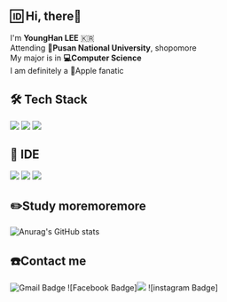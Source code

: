 🆔 Hi, there👋 
----
I'm __YoungHan LEE__ 🇰🇷  
Attending __🏫Pusan National University__, shopomore  
My major is in __💻Computer Science__  
I am definitely a 🍏Apple fanatic
   
🛠 Tech Stack  
----
<img src="https://img.shields.io/badge/c++-00599C?style=for-the-badge&logo=c%2B%2B&logoColor=white"> <img src="https://img.shields.io/badge/Java-F80000?style=for-the-badge&logo=Java&logoColor=Black"/> <img src="https://img.shields.io/badge/python-3776AB?style=for-the-badge&logo=python&logoColor=white">
   
🔧 IDE  
----
<img src="https://img.shields.io/badge/Eclipse-2C2255?style=for-the-badge&logo=Eclipse IDE&logoColor=white"> <img src="https://img.shields.io/badge/Atom-81B441?style=for-the-badge&logo=Atom&logoColor=white"> <img src="https://img.shields.io/badge/Jupyter-F37626?style=for-the-badge&logo=Jupyter&logoColor=white">
   
✏️Study moremoremore
-----
![Anurag's GitHub stats](https://github-readme-stats.vercel.app/api?username=YoungHanLi&show_icons=true&theme=aura)

☎️Contact me
----
![Gmail Badge](https://img.shields.io/badge/Gmail-d14836?style=flat-square&logo=Gmail&logoColor=white&link=mailto:yong9908@pusan.ac.kr)
![Facebook Badge]<a href="https://www.facebook.com/yong9908" target="_blank"><img src="https://img.shields.io/badge/facebook-1877f2?style=flat-square&logo=facebook&logoColor=white"/></a>
![instagram Badge]
<!---
YoungHanLi/YoungHanLi is a ✨ special ✨ repository because its `README.md` (this file) appears on your GitHub profile.
You can click the Preview link to take a look at your changes.
--->
